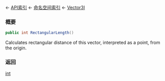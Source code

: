 ← [API索引](Api-Index) ← [命名空间索引](Namespace-Index) ← [Vector3I](VRageMath.Vector3I)

### 概要

```csharp
public int RectangularLength()
```

Calculates rectangular distance of this vector, interpreted as a point, from the origin.

### 返回

[int](https://docs.microsoft.com/en-us/dotnet/api/System.Int32?view=netframework-4.6)



